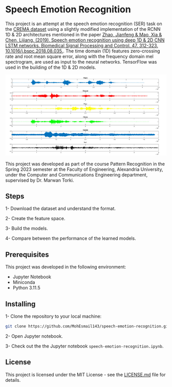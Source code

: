 # Speech Emotion Recognition

This project is an attempt at the speech emotion recognition (SER) task on the [CREMA dataset](https://www.kaggle.com/datasets/ejlok1/cremad) using a slightly modified implementation of the RCNN 1D & 2D architectures mentioned in the paper [Zhao, Jianfeng & Mao, Xia & Chen, Lijiang. (2019). Speech emotion recognition using deep 1D & 2D CNN LSTM networks. Biomedical Signal Processing and Control. 47. 312-323. 10.1016/j.bspc.2018.08.035.](https://www.sciencedirect.com/science/article/abs/pii/S1746809418302337). The time domain (1D) features zero-crossing rate and root mean square error, along with the frequency domain mel spectrogram, are used as input to the neural networks. TensorFlow was used in the building of the 1D & 2D models.

![CREMA Dataset Samples](screenshots/crema.jpg)

This project was developed as part of the course Pattern Recognition in the Spring 2023 semester at the Faculty of Engineering, Alexandria University, under the Computer and Communications Engineering department, supervised by Dr. Marwan Torki.

## Steps

1- Download the dataset and understand the format.

2- Create the feature space.

3- Build the models.

4- Compare between the performance of the learned models.

## Prerequisites

This project was developed in the following environment:

- Jupyter Notebook
- Miniconda
- Python 3.11.5

## Installing

1- Clone the repository to your local machine:

```bash
git clone https://github.com/MohEsmail143/speech-emotion-recognition.git
```

2- Open Jupyter notebook.

3- Check out the the Jupyter notebook `speech-emotion-recognition.ipynb`.

## License

This project is licensed under the MIT License - see the [LICENSE.md](LICENSE) file for details.
